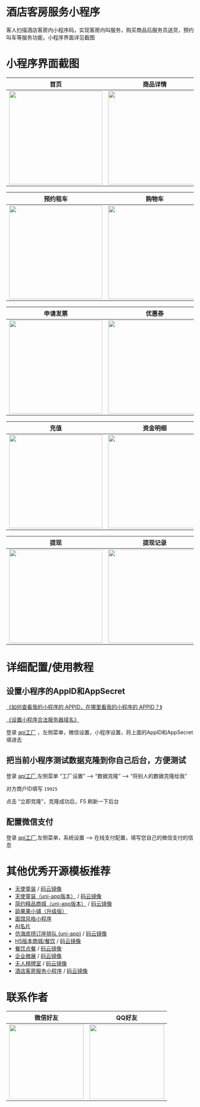 # 酒店客房服务小程序

客人扫描酒店客房内小程序码，实现客房内叫服务，购买商品后服务员送货，预约叫车等服务功能，小程序界面详见截图

# 小程序界面截图

| 首页 | 商品详情 | 下单
| :------: | :------: | :------: |
| <img src="https://dcdn.it120.cc/2024/02/26/94d1c436-dc01-4a45-83e3-3eba37b2f1d2.png" width="250px"> | <img src="https://dcdn.it120.cc/2024/02/26/ab7860b5-dcd2-4851-96c1-17ebffbfd6d8.png" width="250px"> | <img src="https://dcdn.it120.cc/2024/02/26/f324d487-38e8-4904-9192-f6d4a98780e6.png" width="250px"> |

| 预约租车 | 购物车 | 会员中心
| :------: | :------: | :------: |
| <img src="https://dcdn.it120.cc/2024/02/26/a0912fe4-dd88-4597-a4af-d0d1c0fb0a60.png" width="250px"> | <img src="https://dcdn.it120.cc/2024/02/26/ebdfc70f-5dcf-43fe-837c-3076d064148c.png" width="250px"> | <img src="https://dcdn.it120.cc/2024/02/26/2d177977-3dbe-48d6-bf75-defffa136e3b.png" width="250px"> |


| 申请发票 | 优惠券 | 订单列表
| :------: | :------: | :------: |
| <img src="https://dcdn.it120.cc/2024/02/26/ade0a133-d1c3-4cde-8775-139fce999deb.png" width="250px"> | <img src="https://dcdn.it120.cc/2024/02/26/1d14bb39-f87f-4110-b284-a3944d54ff8b.png" width="250px"> | <img src="https://dcdn.it120.cc/2024/02/26/e5b9abc6-ae51-4fa5-a2b2-af629df00370.png" width="250px"> |


| 充值 | 资金明细 | 收货地址
| :------: | :------: | :------: |
| <img src="https://dcdn.it120.cc/2024/02/26/a230ee63-a36d-4fe6-8ff1-fdc86f110a5f.png" width="250px"> | <img src="https://dcdn.it120.cc/2024/02/26/8ebbf1ea-47ee-4e7d-9688-ff8f2c223f28.png" width="250px"> | <img src="https://dcdn.it120.cc/2024/02/26/ade09e7b-0b22-421a-85a3-c5414fe437f1.png" width="250px"> |


| 提现 | 提现记录
| :------: | :------: |
| <img src="https://dcdn.it120.cc/2024/02/26/e10b49c7-f3f3-4711-8aa4-8120530c3400.png" width="250px"> | <img src="https://dcdn.it120.cc/2024/02/26/aca0fe3b-6b7c-42fe-9b1f-3eab3152cc96.png" width="250px"> |


# 详细配置/使用教程

## 设置小程序的AppID和AppSecret

[《如何查看我的小程序的 APPID，在哪里看我的小程序的 APPID？》](https://jingyan.baidu.com/article/642c9d340305e3644a46f795.html)

[《设置小程序合法服务器域名》](https://www.yuque.com/apifm/doc/tvpou9)

登录 [api工厂](https://admin.it120.cc) ，左侧菜单，微信设置，小程序设置，将上面的AppID和AppSecret填进去

## 把当前小程序测试数据克隆到你自己后台，方便测试

登录 [api工厂](https://admin.it120.cc),左侧菜单 “工厂设置” --> “数据克隆” --> “将别人的数据克隆给我”

对方商户ID填写 `19925`

点击 “立即克隆”，克隆成功后，F5 刷新一下后台

## 配置微信支付

登录 [api工厂](https://admin.it120.cc),左侧菜单，系统设置 -->  在线支付配置，填写您自己的微信支付的信息

# 其他优秀开源模板推荐
- [天使童装](https://github.com/EastWorld/wechat-app-mall)   /  [码云镜像](https://gitee.com/javazj/wechat-app-mall)
- [天使童装（uni-app版本）](https://github.com/gooking/uni-app-mall)  /   [码云镜像](https://gitee.com/javazj/uni-app-mall)
- [简约精品商城（uni-app版本）](https://github.com/gooking/uni-app--mini-mall)  /   [码云镜像](https://gitee.com/javazj/uni-app--mini-mall)
- [舔果果小铺（升级版）](https://github.com/gooking/TianguoguoXiaopu)
- [面馆风格小程序](https://gitee.com/javazj/noodle_shop_procedures)
- [AI名片](https://github.com/gooking/visitingCard)
- [仿海底捞订座排队 (uni-app)](https://github.com/gooking/dingzuopaidui)  /   [码云镜像](https://gitee.com/javazj/dingzuopaidui)
- [H5版本商城/餐饮](https://github.com/gooking/vueMinishop)  /  [码云镜像](https://gitee.com/javazj/vueMinishop)
- [餐饮点餐](https://github.com/woniudiancang/bee)  / [码云镜像](https://gitee.com/woniudiancang/bee)
- [企业微展](https://github.com/gooking/qiyeweizan)  / [码云镜像](https://gitee.com/javazj/qiyeweizan)
- [无人棋牌室](https://github.com/gooking/wurenqipai)  / [码云镜像](https://gitee.com/javazj/wurenqipai)
- [酒店客房服务小程序](https://github.com/gooking/hotelRoomService)  / [码云镜像](https://gitee.com/javazj/hotelRoomService)

# 联系作者

| 微信好友 | QQ好友 |
| :------: | :------: |
| <img src="https://dcdn.it120.cc/2021/09/13/61a80363-9085-4a10-9447-e276a3d40ab3.jpeg" width="200px"> | <img src="https://dcdn.it120.cc/2021/09/13/08a598d8-8186-4159-9930-2e4908accc5e.png" width="200px"> |
